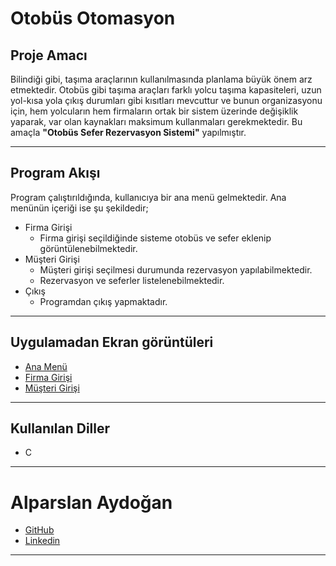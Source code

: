 
# Otobüs Otomasyon
## Proje Amacı
Bilindiği gibi, taşıma araçlarının kullanılmasında planlama büyük önem arz etmektedir.
Otobüs gibi taşıma araçları farklı yolcu taşıma kapasiteleri, uzun yol-kısa yola çıkış durumları
gibi kısıtları mevcuttur ve bunun organizasyonu için, hem yolcuların hem firmaların ortak bir
sistem üzerinde değişiklik yaparak, var olan kaynakları maksimum kullanmaları
gerekmektedir. Bu amaçla **"Otobüs Sefer Rezervasyon Sistemi"** yapılmıştır.
*** 
## Program Akışı
Program çalıştırıldığında, kullanıcıya bir ana menü gelmektedir. Ana menünün
içeriği ise şu şekildedir;
- Firma Girişi
	- Firma girişi seçildiğinde sisteme otobüs ve sefer eklenip görüntülenebilmektedir.
- Müşteri Girişi
     - Müşteri girişi seçilmesi durumunda rezervasyon yapılabilmektedir. 
     - Rezervasyon ve seferler listelenebilmektedir.
- Çıkış 
	- Programdan çıkış yapmaktadır.
***
## Uygulamadan Ekran görüntüleri
- [Ana Menü](https://raw.githubusercontent.com/Alparslan524/OtobusOtomasyon/main/AnaMenu.png)
- [Firma Girişi](https://raw.githubusercontent.com/Alparslan524/OtobusOtomasyon/main/FirmaGiris.png)
- [Müşteri Girişi](https://raw.githubusercontent.com/Alparslan524/OtobusOtomasyon/main/MusteriGiris.png)
***
## Kullanılan Diller
- C 
***
# Alparslan Aydoğan
- [GitHub](https://github.com/Alparslan524)
- [Linkedin](https://www.linkedin.com/in/alparslan-aydoğan-6038771bb/)
***
